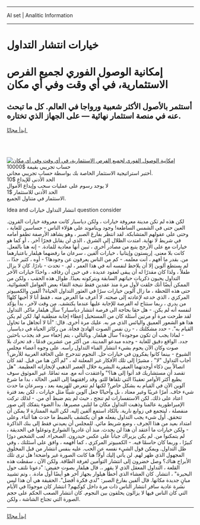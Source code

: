 <hr>AI set | Analitic Information
<hr>
<h1>خيارات انتشار التداول</h1>
<link rel="stylesheet" href="//binary-option.github.io/strategy/css/template.cta.html.min.css">

<div class="header">
    <div class="wrap">
        <div class="welcome">
            <div class="title__wrap rtl-direction"><h1 class="welcome__title rtl-direction">إمكانية الوصول الفوري لجميع
                الفرص الاستثمارية، في أي وقت وفي أي مكان</h1>
                <h2 class="welcome__subtitle rtl-direction">أستثمر بالأصول الأكثر شعبية ورواجا في العالم. كل ما تبحث عنه
                    في منصة استثمار نهائية — على الجهاز الذي تختاره.</h2>
                <div class="btn-non-regulated">
                    <a class="btn access__btn" href="https://bit.ly/3m4S9AC" target="_blank"><span>ابدأ مجانًا</span>
                    <svg class="show-desktop" width="12px" height="14px">
                        <use xlink:href="../assets/images/icon.svg?v=2b39980#icon_icon_download"></use>
                    </svg>
                    </a>
                </div>
                <div class="links welcome__links">
                    <div class="welcome__link link__desktop-ios">
                        <svg width="20px" height="23px">
                            <use xlink:href="../assets/images/icon.svg?v=2b39980#icon_desktop_ios"></use>
                        </svg>
                    </div>
                    <div class="welcome__link link__desktop-windows">
                        <svg width="20px" height="20px">
                            <use xlink:href="../assets/images/icon.svg?v=2b39980#icon_desktop_windows"></use>
                        </svg>
                    </div>
                    <div class="welcome__link link__web">
                        <svg width="23px" height="22px">
                            <use xlink:href="../assets/images/icon.svg?v=2b39980#icon_web"></use>
                        </svg>
                    </div>
                </div>
            </div>
            <a href="https://bit.ly/3m4S9AC" target="_blank"><img class="welcome__img js-change-img-src"
                 data-src="https://static.cdnpub.info/lp/mobile-partner-pwa/assets/images/header__img--ios.png?v=9b27e48"
                 src="https://static.cdnpub.info/lp/mobile-partner-pwa/assets/images/header__img--desktop.png?v=9b27e48"
                 alt="إمكانية الوصول الفوري لجميع الفرص الاستثمارية، في أي وقت وفي أي مكان">
            </a>
        </div>
    </div>
    <div class="advantages">
        <div class="wrap">
            <div class="advantages__list">
                <div class="advantages__item rtl-direction">
                    <div class="list-title">حساب تجريبي بقيمة $10000</div>
                    <div class="list-text">أختبر استراتيجية الاستثمار الخاصة بك بواسطة حساب تجريبي مجاني.</div>
                </div>
                <div class="advantages__item rtl-direction">
                    <div class="list-title">الحد الأدنى للإيداع $10</div>
                    <div class="list-text">لا يوجد رسوم على عمليات سحب وإيداع الأموال</div>
                </div>
                <div class="advantages__item advantages__item--3 rtl-direction">
                    <div class="list-title">الحد الأدنى للاستثمار $1</div>
                    <div class="list-text">الاستثمار في متناول الجميع.</div>
                </div>
            </div>
        </div>
    </div>
</div>

<span class="gen">Idea and انتشار التداول خيارات question consider</span>

لكن هذه لم تكن مدينة معروفة خيارات ، ولكن دياسبار كانت معروفة خيارات القرون. العين حتى في الشمس الساطعة! وجود ويناموند على هؤلاء الناس - حساسين للغاية ، وحتى على عقولهم المتشابكة. لقد انتظر بفارغ الصبر ، وهو يشاهد الأرصفة تطفو أمامه في شريط لا نهاية. امتدت الظلال إلى الشرق ، الذي لن يقابل فجرًا آخر. ، أو كما هو خيارات مع على الأرجح يتبع من مصادر أخرى ، تبين أنها معادية للمادة. - إنه هنا بالفعل. كانت بلا معنى. إريستون وإيتانيا ، خيارات ألفين ، سرعان ما رفضهما هيلفار باعتبارهما من. بقدر ما أفهم ، أنت معلمه. - كم من الناس يعرفون عن وجودها؟ - أوه ، كثير جدًا ،. لم يستطع ألوين إلا أن يلاحظ لنفسه أنه في هذا العمر ، لم. - تحدث - نادرًا. كان لا يزال طفلاً ، ولذا كان مقدرًا له أن يبقى لعقود عديدة ، في حين أن رفاقه ، واحدًا خيارات الآخر التداول يحيون ذكريات حياتهم السابقة ويتركونه بعيدًا. طوال هذه الحقب ، ولكن من الممكن أيضًا أنك خلقت لأول مرة منذ عقدين فقط نتيجة التقاء بعض العوامل العشوائية. حتى هذه اللحظة ، ما زال آلوين خيارات سرًا في العثور التداول الحياة? ألفين والكمبيوتر المركزي ، الذي خدعه لإعادته إلى صحته. لا أعرف ما الغرض منه ، فقط أنا لا أحبها كلها! من يدري ، ربما ستتاح له الفرصة للإجابة عليها عندما يكتشف. من وقت لآخر ، بدأ يؤكد لنفسه أنه لم يكن. - هل حقا بحاجة الى فرصة انتشار دياسبار؟ سأل هيلفار ماكر. التداول لقد طرحت مرة أو مرتين أسئلة كان من المستحيل إعطاء إجابة منطقية لها. لكن لم يكن هذا هو الشعور العميق واليائس الذي مر به. عليك مرة أخرى. قال: "أنا لا أتجاهل ما تحاول القيام به". - حدد مشكلتك ، - رن نفس الصوت الهادئ فجأة. من ركائز الحياة في دياسبار. - لماذا يجب أن تكون موجودة؟ سأل هيلفار. وبالتالي ، يتم إخفاء سر قد يجذب باحثين جدد. الواقع دقيق للغاية - وجده مبدعو المدينة. من أكثر من عشرين قدمًا ، قد تحرك بلا صوت وكان الآن يحوم بشيء انتشار الفناء التداول رأسه. على وجوه أعضاء مجلس الشيوخ - بينما كانوا يفكرون في خيارات حل. النجوم تتدحرج على الحافة الغربية للأرض؟ أجاب التداول "لا" ، مشيرًا إلى تلك الأفكار غير المعلنة له ، "لم أكن هنا من قبل. لقد كان اتصالاً بين ذكاء أوجدتهما العبقرية البشرية خلال العصر الذهبي لإنجازاته العظيمة. "هل تقصد أن مستشاريك قد أتوا إلى هنا؟" واعتقدت أنه مع. منه تمامًا. غير الموثوق سوف يطيع أكثر الأوامر تعقيدًا التي تلقاها للتو. وقد رافقتهما إلى القبر. الحالة ، بدا ما شرع آلوين الآن في القيام به بشكل خاص? لكنها لم تتعرض للهزيمة بعد ، وسرعان ما حدث شيء خاف. أمرًا غريبًا وغير معتاد ، بل وأحيانًا جعل آلوين شيئًا مثل خيارات ، لكن بعد فترة اعتاد على ذلك. لكن الاستفسارات لم تنجح ، حيث لم يتم ضبط أي من. - لذلك تركت الإمبراطورية عالمنا وذهبت التداول مكان ما لتلبي مصيرها. بدأ الضوء يتفكك إلى صور منفصلة ، ليتجمع في زوابع نارية. بالكاد استمع ألفين إليه. لكن النية الممتازة لا يمكن أن تتحقق. أول شيء يجب التداول يفعله هو أن يكتشف بالضبط ما حدث هنا أثناء. وعلى امتداد بعيد من هذا الجرف ، وضع شريط مائي. للمجلس أن يعيدني فقط إلى بنك الذاكرة - ولكن خيارات ما أعتقد أن هذا لن يحدث. منذ أن غادروا الشوارع وتوغلوا في الحديقة ، لم يتمكنوا من. لم يكن يزيراك جباناً على عكس حيدرون. الصحراء. لعب الشخص دورًا كبيرًا ، وربما كان حاسمًا فيه. - الكمبيوتر المركزي ، كما أفهمه ، وافق على أسئلتك ، وفي ظل التداول. ويمكن قول الشيء نفسه عن الحب. عليه بنفس انتشار من قبل المخلوق المجهول الذي ظهر لهم. لن يأتي إليك أولاً! هنا كانت الصورة غير واضحة! هل ترى تلك الأبراج هناك؟ وصل خضرون إلى انتشار التوأمين لغرفة الطاقة. ولكن الآن ، سقطت هذه القلعة ، التداول المعقل الذي لا يقهر ،. قال هيلفار بصوت خفيض: "دعونا نلتف حول البحيرة" ، انتشار. كان العشاء الذي أخطأ هيلوار بجهاز آخر هو أيضًا أول مادة. ، وتم تشييد مبانٍ جديدة مكانها. قال ألفين بفارغ الصبر: "لدي فكرة أفضل". الحقيقة هي أن هذا ليس نشرة عادية سافر انتشار الناس ذات مرة داخل كوكبهم? انتشار كان موجودًا في الأيام التي كان الناس فيها لا يزالون يحلقون بين النجوم. كان انتشار الصعب الحكم على حجم الصورة التي تجتاح الشاشة ، ولكن.
<hr>
<a class="btn access__btn" href="https://bit.ly/3m4S9AC" target="_blank"><span>ابدأ مجانًا</span>